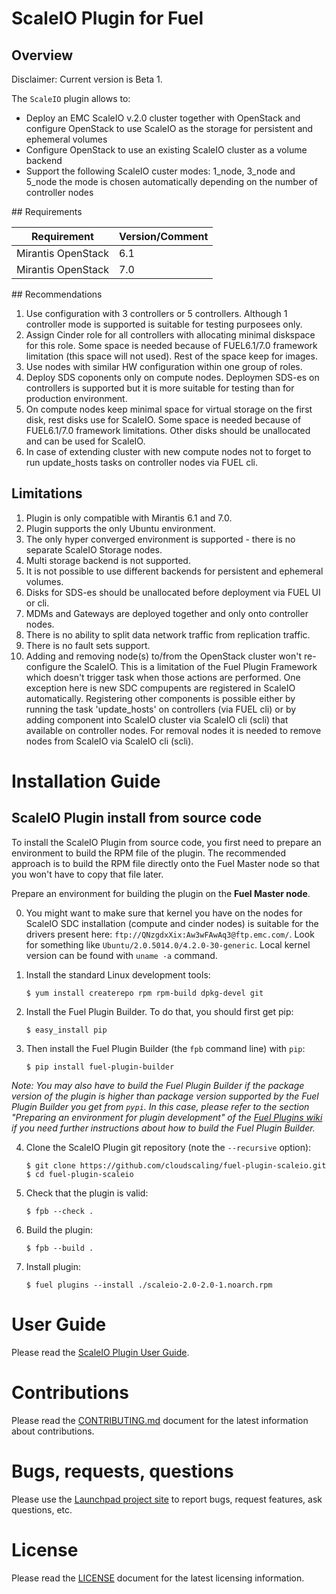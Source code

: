 # ScaleIO Plugin for Fuel

## Overview

Disclaimer: Current version is Beta 1.

The `ScaleIO` plugin allows to:
  * Deploy an EMC ScaleIO v.2.0 cluster together with OpenStack and configure OpenStack to use ScaleIO
    as the storage for persistent and ephemeral volumes
  * Configure OpenStack to use an existing ScaleIO cluster as a volume backend
  * Support the following ScaleIO custer modes: 1_node, 3_node and 5_node
    the mode is chosen automatically depending on the number of controller nodes


## Requirements

| Requirement                      | Version/Comment |
|----------------------------------|-----------------|
| Mirantis OpenStack               | 6.1             |
| Mirantis OpenStack               | 7.0             |

## Recommendations

1. Use configuration with 3 controllers or 5 controllers.
    Although 1 controller mode is supported is suitable for testing purposees only.
2. Assign Cinder role for all controllers with allocating minimal diskspace for this role.
    Some space is needed because of FUEL6.1/7.0 framework limitation (this space will not used).
    Rest of the space keep for images.
3.  Use nodes with similar HW configuration within one group of roles.
4. Deploy SDS coponents only on compute nodes.
    Deploymen SDS-es on controllers is supported but it is more suitable for testing than for production environment.
5. On compute nodes keep minimal space for virtual storage on the first disk, rest disks use for ScaleIO.
    Some space is needed because of FUEL6.1/7.0 framework limitations.
    Other disks should be unallocated and can be used for ScaleIO.
6. In case of extending cluster with new compute nodes not to forget to run update_hosts tasks on controller nodes via FUEL cli. 

## Limitations

1. Plugin is only compatible with Mirantis 6.1 and 7.0.
2. Plugin supports the only Ubuntu environment.
3. The only hyper converged environment is supported - there is no separate ScaleIO Storage nodes.
4. Multi storage backend is not supported.
5. It is not possible to use different backends for persistent and ephemeral volumes.
6. Disks for SDS-es should be unallocated before deployment via FUEL UI or cli.
7. MDMs and Gateways are deployed together and only onto controller nodes.
8. There is no ability to split data network traffic from replication traffic.
9. There is no fault sets support.
10. Adding and removing node(s) to/from the OpenStack cluster won't re-configure the ScaleIO.
     This is a limitation of the Fuel Plugin Framework which doesn't trigger task when those actions are performed.
     One exception here is new SDC compupents are registered in ScaleIO automatically.
     Registering other components is possible either by running the task 'update_hosts' on controllers (via FUEL cli)
     or by adding component into ScaleIO cluster via ScaleIO cli (scli) that available on controller nodes.
     For removal nodes it is needed to remove nodes from ScaleIO via ScaleIO cli (scli).

# Installation Guide

## ScaleIO Plugin install from source code

To install the ScaleIO Plugin from source code, you first need to prepare an environment to build the RPM file of the plugin. The recommended approach is to build the RPM file directly onto the Fuel Master node so that you won't have to copy that file later.

Prepare an environment for building the plugin on the **Fuel Master node**.

0. You might want to make sure that kernel you have on the nodes for ScaleIO SDC installation (compute and cinder nodes) is suitable for the drivers present here: ``` ftp://QNzgdxXix:Aw3wFAwAq3@ftp.emc.com/ ```. Look for something like ``` Ubuntu/2.0.5014.0/4.2.0-30-generic ```. Local kernel version can be found with ``` uname -a ``` command.

1. Install the standard Linux development tools:
    ```
    $ yum install createrepo rpm rpm-build dpkg-devel git
    ```

2. Install the Fuel Plugin Builder. To do that, you should first get pip:
    ```
    $ easy_install pip
    ```

3. Then install the Fuel Plugin Builder (the `fpb` command line) with `pip`:
    ```
    $ pip install fuel-plugin-builder
    ```

*Note: You may also have to build the Fuel Plugin Builder if the package version of the
plugin is higher than package version supported by the Fuel Plugin Builder you get from `pypi`.
In this case, please refer to the section "Preparing an environment for plugin development"
of the [Fuel Plugins wiki](https://wiki.openstack.org/wiki/Fuel/Plugins) if you
need further instructions about how to build the Fuel Plugin Builder.*

4. Clone the ScaleIO Plugin git repository (note the `--recursive` option):
    ```
    $ git clone https://github.com/cloudscaling/fuel-plugin-scaleio.git
    $ cd fuel-plugin-scaleio
    ```

5. Check that the plugin is valid:
    ```
    $ fpb --check .
    ```

6. Build the plugin:
    ```
    $ fpb --build .
    ```

7. Install plugin:
    ```
    $ fuel plugins --install ./scaleio-2.0-2.0-1.noarch.rpm
    ```


# User Guide

Please read the [ScaleIO Plugin User Guide](doc/source/builddir/ScaleIO-Plugin_Guide.pdf).

# Contributions

Please read the [CONTRIBUTING.md](CONTRIBUTING.md) document for the latest information about contributions.

# Bugs, requests, questions

Please use the [Launchpad project site](https://launchpad.net/fuel-plugin-scaleio) to report bugs, request features, ask questions, etc.

# License

Please read the [LICENSE](LICENSE) document for the latest licensing information.

